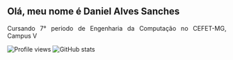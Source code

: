 ## Olá, meu nome é Daniel Alves Sanches
<div align="justify">
  <p>Cursando 7° periodo de Engenharia da Computação no CEFET-MG, Campus V<p>
</div

![Profile views](https://gpvc.arturio.dev/danieldiv) 
![GitHub stats](https://github-readme-stats.vercel.app/api?username=danieldiv&show_icons=true&theme=default)
<!-- ![Top Langs](https://github-readme-stats.vercel.app/api/top-langs/?username=danieldiv) &nbsp; 
![GitHub stats](https://github-readme-stats.vercel.app/api?username=danieldiv&show_icons=true&count_private=true)  -->
